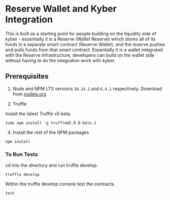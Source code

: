 # Reserve Wallet and Kyber Integration

This is built as a starting point for people building on the liquidity side of kyber - essentially it is a Reserve (Wallet Reserve) which stores all of its funds in a separate smart contract (Reserve Wallet), and the reserve pushes and pulls funds from that smart contract. Essentially it is a wallet integrated with the Reserve infrastructure, developers can build on the wallet side without having to do the integration work with kyber.

## Prerequisites

1. Node and NPM LTS versions `10.14.1` and `6.4.1` respectively. Download from [nodejs.org](https://nodejs.org/en/download/)

2. Truffle

Install the latest Truffle v5 beta.

```
sudo npm install -g truffle@5.0.0-beta.1
```

4. Install the rest of the NPM packages

```
npm install
```

### To Run Tests

cd into the directory and run truffle develop.
```
truffle develop
```

Within the truffle develop console test the contracts.
```
test
```

